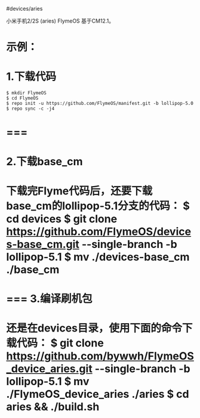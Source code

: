 #devices/aries

小米手机2/2S (aries) FlymeOS 基于CM12.1。

示例：
===
1.下载代码
===
    $ mkdir FlymeOS
    $ cd FlymeOS
    $ repo init -u https://github.com/FlymeOS/manifest.git -b lollipop-5.0
    $ repo sync -c -j4
===
===
2.下载base_cm
===
下载完Flyme代码后，还要下载base_cm的lollipop-5.1分支的代码：
    $ cd devices
    $ git clone https://github.com/FlymeOS/devices-base_cm.git --single-branch -b lollipop-5.1
    $ mv ./devices-base_cm ./base_cm
===
===
3.编译刷机包
===
还是在devices目录，使用下面的命令下载代码：
    $ git clone https://github.com/bywwh/FlymeOS_device_aries.git --single-branch -b lollipop-5.1
    $ mv ./FlymeOS_device_aries ./aries
    $ cd aries && ./build.sh
===
